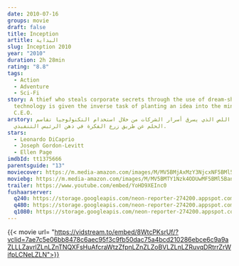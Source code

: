 ```yaml
---
date: 2010-07-16
groups: movie
draft: false
title: Inception
artitle: البداية
slug: Inception 2010
year: "2010"
duration: 2h 28min
rating: "8.8"
tags:
  - Action
  - Adventure
  - Sci-Fi
story: A thief who steals corporate secrets through the use of dream-sharing
  technology is given the inverse task of planting an idea into the mind of a
  C.E.O.
arstory: يرد اللص الذي يسرق أسرار الشركات من خلال استخدام التكنولوجيا تقاسم
  الحلم عن طريق زرع الفكرة في ذهن الرئيس التنفيذي.
stars:
  - Leonardo DiCaprio
  - Joseph Gordon-Levitt
  - Ellen Page
imdbId: tt1375666
parentsguide: "13"
moviecover: https://m.media-amazon.com/images/M/MV5BMjAxMzY3NjcxNF5BMl5BanBnXkFtZTcwNTI5OTM0Mw@@._V1_UX182_CR0,0,182,268_AL_.jpg
moviebg: https://m.media-amazon.com/images/M/MV5BMTY1Nzk4ODUwMF5BMl5BanBnXkFtZTcwMzc0OTk1Mw@@._V1_.jpg
trailer: https://www.youtube.com/embed/YoHD9XEInc0
fushaarserver:
  q240: https://storage.googleapis.com/neon-reporter-274200.appspot.com/fushaar/media/1345/1345-240p.mp4
  q480: https://storage.googleapis.com/neon-reporter-274200.appspot.com/fushaar/media/1345/1345-480p.mp4
  q1080: https://storage.googleapis.com/neon-reporter-274200.appspot.com/fushaar/media/1345/1345.mp4
---
```


{{< movie url= "https://vidstream.to/embed/8WtcPKsrUf/?vclid=7ae7c5e06bb8478c6aec95f3c9fb50dac75a4bcd210286ebce6c9a9aZLLLZavrlZLnLZnTNQXFsHuAfcraWtzZfpnLZnZLZoBVLZLnLZRuvqDRtrrZrWifpLCNeLZLN">}}
